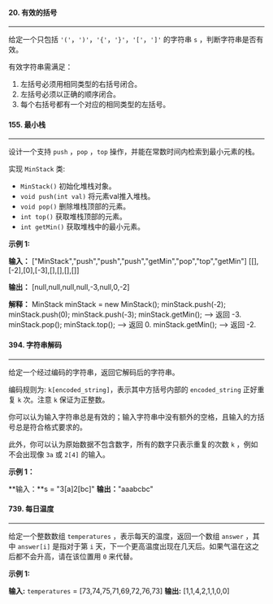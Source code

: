 #### 20\. 有效的括号
----------

给定一个只包括 `'('`，`')'`，`'{'`，`'}'`，`'['`，`']'` 的字符串 `s` ，判断字符串是否有效。

有效字符串需满足：

1.  左括号必须用相同类型的右括号闭合。
2.  左括号必须以正确的顺序闭合。
3.  每个右括号都有一个对应的相同类型的左括号。



#### 155\. 最小栈
---------

设计一个支持 `push` ，`pop` ，`top` 操作，并能在常数时间内检索到最小元素的栈。

实现 `MinStack` 类:

*   `MinStack()` 初始化堆栈对象。
*   `void push(int val)` 将元素val推入堆栈。
*   `void pop()` 删除堆栈顶部的元素。
*   `int top()` 获取堆栈顶部的元素。
*   `int getMin()` 获取堆栈中的最小元素。

**示例 1:**

**输入：**
\["MinStack","push","push","push","getMin","pop","top","getMin"\]
\[\[\],\[-2\],\[0\],\[-3\],\[\],\[\],\[\],\[\]\]

**输出：**
\[null,null,null,null,-3,null,0,-2\]

**解释：**
MinStack minStack = new MinStack();
minStack.push(-2);
minStack.push(0);
minStack.push(-3);
minStack.getMin();   --> 返回 -3.
minStack.pop();
minStack.top();      --> 返回 0.
minStack.getMin();   --> 返回 -2.



#### 394\. 字符串解码
-----------

给定一个经过编码的字符串，返回它解码后的字符串。

编码规则为: `k[encoded_string]`，表示其中方括号内部的 `encoded_string` 正好重复 `k` 次。注意 `k` 保证为正整数。

你可以认为输入字符串总是有效的；输入字符串中没有额外的空格，且输入的方括号总是符合格式要求的。

此外，你可以认为原始数据不包含数字，所有的数字只表示重复的次数 `k` ，例如不会出现像 `3a` 或 `2[4]` 的输入。

**示例 1：**

**输入：**s = "3\[a\]2\[bc\]"
**输出：**"aaabcbc"



#### 739\. 每日温度
----------

给定一个整数数组 `temperatures` ，表示每天的温度，返回一个数组 `answer` ，其中 `answer[i]` 是指对于第 `i` 天，下一个更高温度出现在几天后。如果气温在这之后都不会升高，请在该位置用 `0` 来代替。

**示例 1:**

**输入:** `temperatures` = \[73,74,75,71,69,72,76,73\]
**输出:** \[1,1,4,2,1,1,0,0\]

